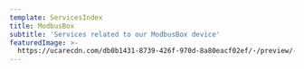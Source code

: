 ```yaml
---
template: ServicesIndex
title: ModbusBox
subtitle: 'Services related to our ModbusBox device'
featuredImage: >-
  https://ucarecdn.com/db0b1431-8739-426f-970d-8a80eacf02ef/-/preview/-/rotate/270/
---
```

